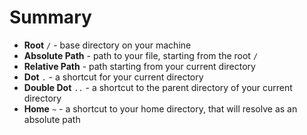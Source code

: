 # Summary

- **Root** `/` - base directory on your machine
- **Absolute Path** - path to your file, starting from the root `/`
- **Relative Path** - path starting from your current directory
- **Dot** `.` - a shortcut for your current directory
- **Double Dot** `..` - a shortcut to the parent directory of your current directory
- **Home** `~` - a shortcut to your home directory, that will resolve as an absolute path